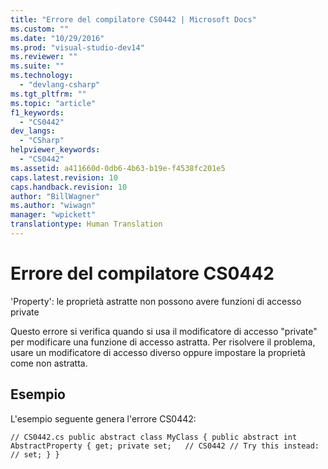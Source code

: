 ```yaml
---
title: "Errore del compilatore CS0442 | Microsoft Docs"
ms.custom: ""
ms.date: "10/29/2016"
ms.prod: "visual-studio-dev14"
ms.reviewer: ""
ms.suite: ""
ms.technology: 
  - "devlang-csharp"
ms.tgt_pltfrm: ""
ms.topic: "article"
f1_keywords: 
  - "CS0442"
dev_langs: 
  - "CSharp"
helpviewer_keywords: 
  - "CS0442"
ms.assetid: a411660d-0db6-4b63-b19e-f4538fc201e5
caps.latest.revision: 10
caps.handback.revision: 10
author: "BillWagner"
ms.author: "wiwagn"
manager: "wpickett"
translationtype: Human Translation
---
```

# Errore del compilatore CS0442
'Property': le proprietà astratte non possono avere funzioni di accesso private  
  
 Questo errore si verifica quando si usa il modificatore di accesso "private" per modificare una funzione di accesso astratta. Per risolvere il problema, usare un modificatore di accesso diverso oppure impostare la proprietà come non astratta.  
  
## Esempio  
 L'esempio seguente genera l'errore CS0442:  
  
```  
// CS0442.cs public abstract class MyClass { public abstract int AbstractProperty { get; private set;   // CS0442 // Try this instead: // set; } }  
```